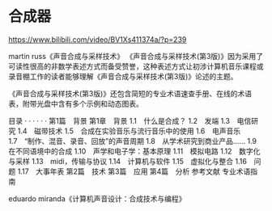 # 合成器
https://www.bilibili.com/video/BV1Xs411374a/?p=239



















martin russ《声音合成与采样技术》
《声音合成与采样技术(第3版)》因为采用了可读性很高的非数学表述方式而备受赞誉，这种表述方式让初涉计算机音乐课程或录音棚工作的读者能够理解《声音合成与采样技术(第3版)》论述的主题。

《声音合成与采样技术(第3版)》还包含简短的专业术语速查手册、在线的术语表，附带光盘中含有多个示例和动态图表。

目录  · · · · · ·
第1篇　背景
第1章　背景
1.1　什么是合成？
1.2　发端
1.3　电信研究
1.4　磁带技术
1.5　合成在实验音乐与流行音乐中的使用
1.6　电声音乐
1.7　“制作、混音、录音、回放”的声音周期
1.8　从学术研究到商业产品……
1.9　在不同语境中的合成
1.10　声学和电子学：基本原理
1.11　模拟电路
1.12　数字化与采样
1.13　midi，传输与协议
1.14　计算机与软件
1.15　虚拟化与整合
1.16　问题
1.17　大事年表
第2篇　技术
第3篇　应用
第4篇　分析
参考文献
专业术语指南

eduardo miranda《计算机声音设计：合成技术与编程》





















